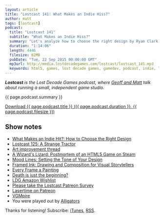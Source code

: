 ```yaml
---
layout: article
title: "Lostcast 141: What Makes an Indie Hiss?"
author: matt
tags: [lostcast]
podcast:
  title: "Lostcast 141"
  subtitle: "What Makes an Indie Hiss?"
  summary: "Let's analyze how to choose the right design by Ryan Clark, also art tips and game dev tips!"
  duration: "1:14:06"
  length: 4446
  filesize: 62MB
  pubDate: "Tue, 22 Sep 2015 00:00:00 GMT"
  mp3url: http://media.lostdecadegames.com/lostcast/lostcast_141.mp3
  keywords: html5, games, lost decade games, gamedev, podcast, indie, lostcast
---
```

_**Lostcast** is the Lost Decade Games podcast, where [Geoff and Matt](/about/) talk about running a small, independent game studio._

{{ page.podcast.summary }}

<a class="download-podcast" href="{{ page.podcast.mp3url }}">
	Download {{ page.podcast.title }} ({{ page.podcast.duration }}, {{ page.podcast.filesize }})
</a>

## Show notes

* [What Makes an Indie Hit?: How to Choose the Right Design](http://gamasutra.com/blogs/RyanClark/20150917/253842/What_Makes_an_Indie_Hit_How_to_Choose_the_Right_Design.php)
* [Lostcast 125: A Strange Tractor](/lostcast-125/)
* [Art improvement thread](http://forum.lostdecadegames.com/topic/414/art-improvement-thread)
* [A Wizard's Lizard: Postmortem of an HTML5 Game on Steam](http://gamasutra.com/blogs/MattHackett/20150911/253356/A_Wizards_Lizard_Postmortem_of_an_HTML5_Game_on_Steam.php)
* [Mood Lines: Setting the Tone of Your Design](http://www.zevendesign.com/mood-lines-giving-designs-attitude/)
* [Framed Ink: Drawing and Composition for Visual Storytellers](http://www.amazon.com/Framed-Ink-Drawing-Composition-Storytellers/dp/1933492953)
* [Every Frame a Painting](https://www.youtube.com/user/everyframeapainting)
* [Death is just the beginning?](https://www.kickstarter.com/projects/357830563/a-wizards-lizard-2-steam-windows-mac/posts/1351772)
* [LDG Amazon Wishlist](https://smile.amazon.com/registry/wishlist/38D7H9NTGYYX6/?sort=universal-price)
* [Please take the Lostcast Patreon Survey](https://docs.google.com/forms/d/1hnzbpM7XI0gHTr7IFnfvh58Sg16tqrw1Wo_ZSYs4lVQ/viewform)
* [Lasertime on Patreon](https://www.patreon.com/lasertime?ty=h)
* [VGMpire](http://www.vgmpire.com/)
* You were played out by [Alligators](http://joshuamorse.bandcamp.com/track/alligators)

Thanks for listening! Subscribe: [iTunes](http://itunes.apple.com/us/podcast/lostcast/id481950724), [RSS](/lostcast.xml).
